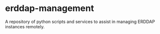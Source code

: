 erddap-management
=================

A repository of python scripts and services to assist in managing ERDDAP instances remotely. 
